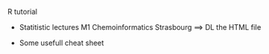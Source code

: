 R tutorial 
- Statitistic lectures M1 Chemoinformatics Strasbourg
  ==> DL the HTML file

+ Some usefull cheat sheet
